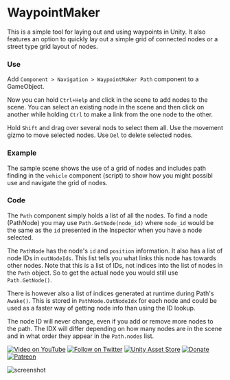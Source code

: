 # WaypointMaker

This is a simple tool for laying out and using waypoints in Unity. It also features an option to quickly lay out a simple grid of connected nodes or a street type grid layout of nodes.

### Use

Add `Component > Navigation > WaypointMaker Path` component to a GameObject.

Now you can hold `Ctrl+Help` and click in the scene to add nodes to the scene. You can select an existing node in the scene and then click on another while holding `Ctrl` to make a link from the one node to the other.

Hold `Shift` and drag over several nods to select them all. Use the movement gizmo to move selected nodes. Use `Del` to delete selected nodes.


### Example

The sample scene shows the use of a grid of nodes and includes path finding in the `vehicle` component (script) to show how you might possibl use and navigate the grid of nodes.


### Code

The `Path` component simply holds a list of all the nodes. To find a node (PathNode) you may use `Path.GetNode(node_id)` where `node_id` would be the same as the `id` presented in the Inspector when you have a node selected.

The `PathNode` has the node's `id` and `position` information. It also has a list of node IDs in `outNodeIds`. This list tells you what links this node has towards other nodes. Note that this is a list of IDs, not indices into the list of nodes in the `Path` object. So to get the actual node you would still use `Path.GetNode()`.

There is however also a list of indices generated at runtime during Path's `Awake()`. This is stored in `PathNode.OutNodeIdx` for each node and could be used as a faster way of getting node info than using the ID lookup.

The node ID will never change, even if you add or remove more nodes to the path. The IDX will differ depending on how many nodes are in the scene and in what order they appear in the `Path.nodes` list.

[![Video on YouTube](http://www.plyoung.com/img/buttons/youtube_s.png)](https://www.youtube.com/watch?v=VAnBHcs3snI) 
[![Follow on Twitter](http://www.plyoung.com/img/buttons/twitter_s.png)](https://twitter.com/pl_young) 
[![Unity Asset Store](http://www.plyoung.com/img/buttons/assetstore_s.png)](https://assetstore.unity.com/publishers/380) 
[![Donate](http://www.plyoung.com/img/buttons/paypal_s.png)](https://www.paypal.me/plyoung) 
[![Patreon](http://www.plyoung.com/img/buttons/patreon_s.png)](https://www.patreon.com/plyoung) 

![screenshot](https://user-images.githubusercontent.com/837362/29813875-b7c22ddc-8cab-11e7-8a95-1737ffe0f691.png)



